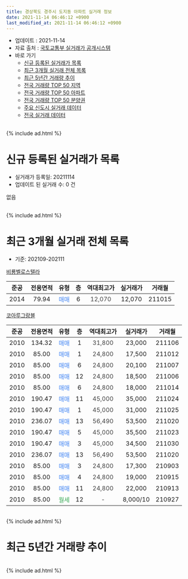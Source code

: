 ```yaml
---
title: 경상북도 경주시 도지동 아파트 실거래 정보
date: 2021-11-14 06:46:12 +0900
last_modified_at: 2021-11-14 06:46:12 +0900
---
```


* 업데이트 : 2021-11-14
* 자료 출처 : [국토교통부 실거래가 공개시스템](http://rt.molit.go.kr)
* 바로 가기
    * [신규 등록된 실거래가 목록](#신규-등록된-실거래가-목록)
    * [최근 3개월 실거래 전체 목록](#최근-3개월-실거래-전체-목록)
    * [최근 5년간 거래량 추이](#최근-5년간-거래량-추이)
    * [전국 거래량 TOP 50 지역](https://inasie.github.io/apt-trade-info/최근-3개월-전국에서-가장-거래가-많이-발생한-지역)
    * [전국 거래량 TOP 50 아파트](https://inasie.github.io/apt-trade-info/최근-3개월-전국에서-가장-거래가-많이-발생한-아파트)
    * [전국 거래량 TOP 50 분양권](https://inasie.github.io/apt-trade-info/최근-3개월-전국에서-가장-거래가-많이-발생한-분양권)
    * [주요 신도시 실거래 데이터](https://inasie.github.io/apt-trade-info/주요-신도시)
    * [전국 실거래 데이터](https://inasie.github.io/apt-trade-info/전국)
<br>
{% include ad.html %}
<br>

# 신규 등록된 실거래가 목록
* 실거래가 등록일: 20211114
* 업데이트 된 실거래 수: 0 건

없음

<br>
{% include ad.html %}
<br>

# 최근 3개월 실거래 전체 목록
* 기준: 202109-202111


[비룡벨로스텔라](https://search.naver.com/search.naver?query=%EA%B2%BD%EC%83%81%EB%B6%81%EB%8F%84+%EA%B2%BD%EC%A3%BC%EC%8B%9C+%EB%8F%84%EC%A7%80%EB%8F%99+%EB%B9%84%EB%A3%A1%EB%B2%A8%EB%A1%9C%EC%8A%A4%ED%85%94%EB%9D%BC)

|준공|전용면적|유형|층|역대최고가|실거래가|거래월|
|:---:|:---:|:---:|:---:|:---:|:---:|:---:|
|2014|79.94|<span style="color:#4285f3">매매</span>|6|<span style="color:#444444">12,070</span>|12,070|211015|

[코아루그랑블](https://search.naver.com/search.naver?query=%EA%B2%BD%EC%83%81%EB%B6%81%EB%8F%84+%EA%B2%BD%EC%A3%BC%EC%8B%9C+%EB%8F%84%EC%A7%80%EB%8F%99+%EC%BD%94%EC%95%84%EB%A3%A8%EA%B7%B8%EB%9E%91%EB%B8%94)

|준공|전용면적|유형|층|역대최고가|실거래가|거래월|
|:---:|:---:|:---:|:---:|:---:|:---:|:---:|
|2010|134.32|<span style="color:#4285f3">매매</span>|1|<span style="color:#444444">31,800</span>|23,000|211106|
|2010|85.00|<span style="color:#4285f3">매매</span>|1|<span style="color:#444444">24,800</span>|17,500|211012|
|2010|85.00|<span style="color:#4285f3">매매</span>|6|<span style="color:#444444">24,800</span>|20,100|211007|
|2010|85.00|<span style="color:#4285f3">매매</span>|12|<span style="color:#444444">24,800</span>|18,500|211006|
|2010|85.00|<span style="color:#4285f3">매매</span>|6|<span style="color:#444444">24,800</span>|18,000|211014|
|2010|190.47|<span style="color:#4285f3">매매</span>|11|<span style="color:#444444">45,000</span>|35,000|211024|
|2010|190.47|<span style="color:#4285f3">매매</span>|1|<span style="color:#444444">45,000</span>|31,000|211025|
|2010|236.07|<span style="color:#4285f3">매매</span>|13|<span style="color:#444444">56,490</span>|53,500|211020|
|2010|190.47|<span style="color:#4285f3">매매</span>|5|<span style="color:#444444">45,000</span>|35,500|211023|
|2010|190.47|<span style="color:#4285f3">매매</span>|3|<span style="color:#444444">45,000</span>|34,500|211030|
|2010|236.07|<span style="color:#4285f3">매매</span>|13|<span style="color:#444444">56,490</span>|53,500|211020|
|2010|85.00|<span style="color:#4285f3">매매</span>|3|<span style="color:#444444">24,800</span>|17,300|210903|
|2010|85.00|<span style="color:#4285f3">매매</span>|4|<span style="color:#444444">24,800</span>|19,000|210915|
|2010|85.00|<span style="color:#4285f3">매매</span>|11|<span style="color:#444444">24,800</span>|22,000|210913|
|2010|85.00|<span style="color:#34a853">월세</span>|12|<span style="color:#444444">-</span>|8,000/10|210927|


<br>
{% include ad.html %}
<br>

# 최근 5년간 거래량 추이


<div style="width:100%;">
    <canvas id="deal_progress" height="200"></canvas>
</div>

<script>
new Chart(document.getElementById("deal_progress"), {
    type: 'line',
    data: {
        labels: ['201611','201612','201701','201702','201703','201704','201705','201706','201707','201708','201709','201710','201711','201712','201801','201802','201803','201804','201805','201806','201807','201808','201809','201810','201811','201812','201901','201902','201903','201904','201905','201906','201907','201908','201909','201910','201911','201912','202001','202002','202003','202004','202005','202006','202007','202008','202009','202010','202011','202012','202101','202102','202103','202104','202105','202106','202107','202108','202109','202110','202111'],
        datasets: [{
            label: '매매',
            pointRadius: 1,
            data: [2, 3, 0, 4, 0, 1, 1, 1, 1, 1, 1, 0, 0, 1, 4, 1, 1, 0, 2, 0, 1, 0, 3, 3, 2, 1, 1, 1, 3, 3, 2, 3, 6, 2, 1, 5, 5, 2, 2, 1, 1, 1, 2, 5, 7, 10, 4, 5, 2, 7, 6, 3, 4, 11, 4, 6, 4, 4, 3, 11, 1],
            borderColor: "rgba(255, 201, 14, 1)",
            backgroundColor: "rgba(255, 201, 14, 0.5)",
            fill: false,
            lineTension: 0
        },{
            label: '전월세',
            pointRadius: 1,
            data: [0, 2, 2, 2, 2, 0, 2, 0, 5, 0, 2, 0, 1, 0, 0, 2, 2, 2, 3, 3, 0, 3, 0, 2, 2, 1, 3, 0, 7, 2, 2, 1, 2, 3, 1, 1, 2, 3, 3, 1, 3, 5, 2, 1, 0, 1, 0, 0, 2, 1, 1, 1, 1, 0, 1, 3, 4, 0, 1, 0, 0],
            borderColor: "rgba(0, 141, 185, 1)",
            backgroundColor: "rgba(0, 141, 185, 0.5)",
            fill: false,
            lineTension: 0
        }
        ]
    },
    options: {
        responsive: true,
        title: {
            display: false
        },
        tooltips: {
            mode: 'index',
            intersect: false
        },
        hover: {
            mode: 'nearest',
            intersect: true
        },
        scales: {
            xAxes: [{
                display: true,
                scaleLabel: {
                    display: true,
                    labelString: '년/월'
                }
            }],
            yAxes: [{
                display: true,
                ticks: {
                    suggestedMin: 0,
                },
                scaleLabel: {
                    display: true,
                    labelString: '실거래 수'
                }
            }]
        }
    }
});

</script>


<br>
{% include ad.html %}
<br>


